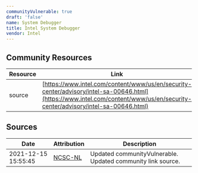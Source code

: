 ```yaml
---
communityVulnerable: true
draft: 'false'
name: System Debugger
title: Intel System Debugger
vendor: Intel
---
```



## Community Resources
| Resource | Link |
| --- | --- |
| source | [https://www.intel.com/content/www/us/en/security-center/advisory/intel-sa-00646.html](https://www.intel.com/content/www/us/en/security-center/advisory/intel-sa-00646.html) |


## Sources
| Date | Attribution | Description |
| --- | --- | --- |
| 2021-12-15 15:55:45 | [NCSC-NL](https://github.com/NCSC-NL/log4shell/blob/main/software/README.md) | Updated communityVulnerable. Updated community link source.  |
